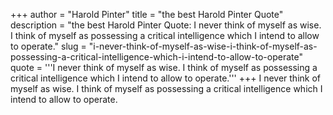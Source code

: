 +++
author = "Harold Pinter"
title = "the best Harold Pinter Quote"
description = "the best Harold Pinter Quote: I never think of myself as wise. I think of myself as possessing a critical intelligence which I intend to allow to operate."
slug = "i-never-think-of-myself-as-wise-i-think-of-myself-as-possessing-a-critical-intelligence-which-i-intend-to-allow-to-operate"
quote = '''I never think of myself as wise. I think of myself as possessing a critical intelligence which I intend to allow to operate.'''
+++
I never think of myself as wise. I think of myself as possessing a critical intelligence which I intend to allow to operate.
